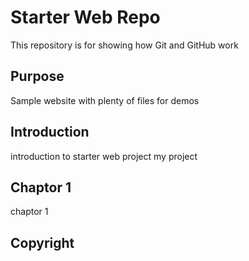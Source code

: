 # Starter Web Repo

This repository is for showing how Git and GitHub work

## Purpose

Sample website with plenty of files for demos

## Introduction

introduction to starter web project
my project
## Chaptor 1

chaptor 1
## Copyright
